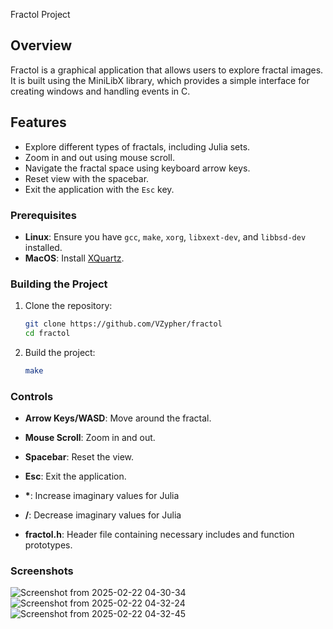 Fractol Project

## Overview

Fractol is a graphical application that allows users to explore fractal images. It is built using the MiniLibX library, which provides a simple interface for creating windows and handling events in C.

## Features

- Explore different types of fractals, including Julia sets.
- Zoom in and out using mouse scroll.
- Navigate the fractal space using keyboard arrow keys.
- Reset view with the spacebar.
- Exit the application with the `Esc` key.

### Prerequisites

- **Linux**: Ensure you have `gcc`, `make`, `xorg`, `libxext-dev`, and `libbsd-dev` installed.
- **MacOS**: Install [XQuartz](https://www.xquartz.org/).

### Building the Project

1. Clone the repository:
   ```bash
   git clone https://github.com/VZypher/fractol
   cd fractol
   ```

2. Build the project:
   ```bash
   make
   ```

### Controls

- **Arrow Keys/WASD**: Move around the fractal.
- **Mouse Scroll**: Zoom in and out.
- **Spacebar**: Reset the view.
- **Esc**: Exit the application.
- **\***: Increase imaginary values ​​for Julia
- **/**: Decrease imaginary values for Julia 

- **fractol.h**: Header file containing necessary includes and function prototypes.

### Screenshots
![Screenshot from 2025-02-22 04-30-34](https://github.com/user-attachments/assets/a494e491-4c9d-4dd7-a774-d3352c578913)
![Screenshot from 2025-02-22 04-32-24](https://github.com/user-attachments/assets/f870b718-e8bf-45d0-8896-2f103b1a7650)
![Screenshot from 2025-02-22 04-32-45](https://github.com/user-attachments/assets/ec87e3c2-13c4-41ed-94af-0ed6da6b35c1)
